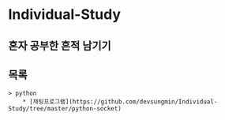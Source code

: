 # Individual-Study
## 혼자 공부한 흔적 남기기

## 목록
    > python
        * [채팅프로그램](https://github.com/devsungmin/Individual-Study/tree/master/python-socket)
